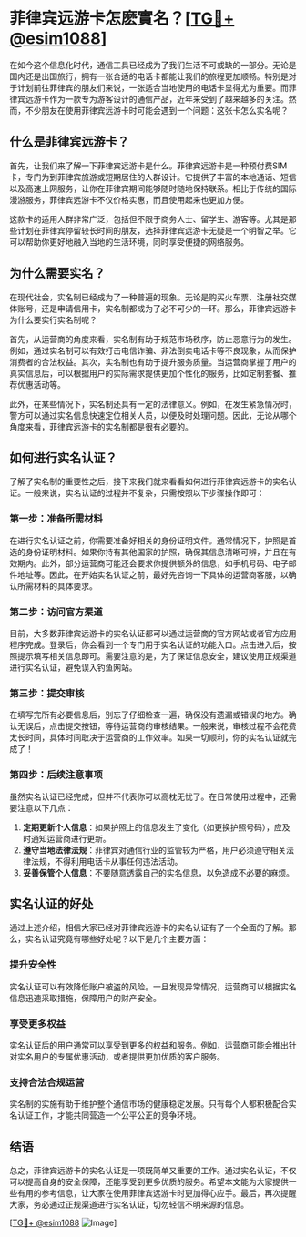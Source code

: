 # 菲律宾远游卡怎麽實名？[[TG💪+ @esim1088](https://t.me/s/esim1088)]

在如今这个信息化时代，通信工具已经成为了我们生活不可或缺的一部分。无论是国内还是出国旅行，拥有一张合适的电话卡都能让我们的旅程更加顺畅。特别是对于计划前往菲律宾的朋友们来说，一张适合当地使用的电话卡显得尤为重要。而菲律宾远游卡作为一款专为游客设计的通信产品，近年来受到了越来越多的关注。然而，不少朋友在使用菲律宾远游卡时可能会遇到一个问题：这张卡怎么实名呢？

## 什么是菲律宾远游卡？

首先，让我们来了解一下菲律宾远游卡是什么。菲律宾远游卡是一种预付费SIM卡，专门为到菲律宾旅游或短期居住的人群设计。它提供了丰富的本地通话、短信以及高速上网服务，让你在菲律宾期间能够随时随地保持联系。相比于传统的国际漫游服务，菲律宾远游卡不仅价格实惠，而且使用起来也更加方便。

这款卡的适用人群非常广泛，包括但不限于商务人士、留学生、游客等。尤其是那些计划在菲律宾停留较长时间的朋友，选择菲律宾远游卡无疑是一个明智之举。它可以帮助你更好地融入当地的生活环境，同时享受便捷的网络服务。

## 为什么需要实名？

在现代社会，实名制已经成为了一种普遍的现象。无论是购买火车票、注册社交媒体账号，还是申请信用卡，实名制都成为了必不可少的一环。那么，菲律宾远游卡为什么要实行实名制呢？

首先，从运营商的角度来看，实名制有助于规范市场秩序，防止恶意行为的发生。例如，通过实名制可以有效打击电信诈骗、非法倒卖电话卡等不良现象，从而保护消费者的合法权益。其次，实名制也有助于提升服务质量。当运营商掌握了用户的真实信息后，可以根据用户的实际需求提供更加个性化的服务，比如定制套餐、推荐优惠活动等。

此外，在某些情况下，实名制还具有一定的法律意义。例如，在发生紧急情况时，警方可以通过实名信息快速定位相关人员，以便及时处理问题。因此，无论从哪个角度来看，菲律宾远游卡的实名制都是很有必要的。

## 如何进行实名认证？

了解了实名制的重要性之后，接下来我们就来看看如何进行菲律宾远游卡的实名认证。一般来说，实名认证的过程并不复杂，只需按照以下步骤操作即可：

### 第一步：准备所需材料

在进行实名认证之前，你需要准备好相关的身份证明文件。通常情况下，护照是首选的身份证明材料。如果你持有其他国家的护照，确保其信息清晰可辨，并且在有效期内。此外，部分运营商可能还会要求你提供额外的信息，如手机号码、电子邮件地址等。因此，在开始实名认证之前，最好先咨询一下具体的运营商客服，以确认所需材料的具体要求。

### 第二步：访问官方渠道

目前，大多数菲律宾远游卡的实名认证都可以通过运营商的官方网站或者官方应用程序完成。登录后，你会看到一个专门用于实名认证的功能入口。点击进入后，按照提示填写相关信息即可。需要注意的是，为了保证信息安全，建议使用正规渠道进行实名认证，避免误入钓鱼网站。

### 第三步：提交审核

在填写完所有必要信息后，别忘了仔细检查一遍，确保没有遗漏或错误的地方。确认无误后，点击提交按钮，等待运营商的审核结果。一般来说，审核过程不会花费太长时间，具体时间取决于运营商的工作效率。如果一切顺利，你的实名认证就完成了！

### 第四步：后续注意事项

虽然实名认证已经完成，但并不代表你可以高枕无忧了。在日常使用过程中，还需要注意以下几点：

1. **定期更新个人信息**：如果护照上的信息发生了变化（如更换护照号码），应及时通知运营商进行更新。
2. **遵守当地法律法规**：菲律宾对通信行业的监管较为严格，用户必须遵守相关法律法规，不得利用电话卡从事任何违法活动。
3. **妥善保管个人信息**：不要随意透露自己的实名信息，以免造成不必要的麻烦。

## 实名认证的好处

通过上述介绍，相信大家已经对菲律宾远游卡的实名认证有了一个全面的了解。那么，实名认证究竟有哪些好处呢？以下是几个主要方面：

### 提升安全性

实名认证可以有效降低账户被盗的风险。一旦发现异常情况，运营商可以根据实名信息迅速采取措施，保障用户的财产安全。

### 享受更多权益

实名认证后的用户通常可以享受到更多的权益和服务。例如，运营商可能会推出针对实名用户的专属优惠活动，或者提供更加优质的客户服务。

### 支持合法合规运营

实名制的实施有助于维护整个通信市场的健康稳定发展。只有每个人都积极配合实名认证工作，才能共同营造一个公平公正的竞争环境。

## 结语

总之，菲律宾远游卡的实名认证是一项既简单又重要的工作。通过实名认证，不仅可以提高自身的安全保障，还能享受到更多优质的服务。希望本文能为大家提供一些有用的参考信息，让大家在使用菲律宾远游卡时更加得心应手。最后，再次提醒大家，务必通过正规渠道进行实名认证，切勿轻信不明来源的信息。

[[TG💪+ @esim1088](https://t.me/s/esim1088) ![Image](https://i.postimg.cc/4NQfJmqS/Snipaste-2025-05-13-00-14-12.png)]